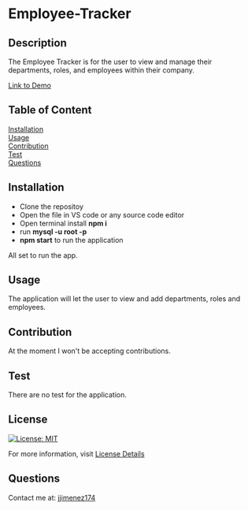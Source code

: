 # Employee-Tracker

## Description
The Employee Tracker is for the user to view and manage their departments, roles, and employees within their company. 


[Link to Demo](https://drive.google.com/file/d/1E8pzVzH70Mzi-PCue0uigaY5PzG3c_l5/view?usp=sharing)

## Table of Content
[Installation](#installation)  
[Usage](#usage)  
[Contribution](#contribution)  
[Test](#test)  
[Questions](#questions) 

## Installation
* Clone the repositoy
* Open the file in VS code or any source code editor
* Open terminal install <b>npm i</b>
* run <b>mysql -u root -p</b>
* <b>npm start</b> to run the application


All set to run the app. 

## Usage
The application will let the user to view and add departments, roles and employees. 


## Contribution
At the moment I won't be accepting contributions.

## Test
There are no test for the application.

## License
[![License: MIT](https://img.shields.io/badge/License-MIT-yellow.svg)](https://opensource.org/licenses/MIT)

For more information, visit [License Details](https://opensource.org/license/MIT)

## Questions

Contact me at: [jjimenez174](https://github.com/jjimenez174)
